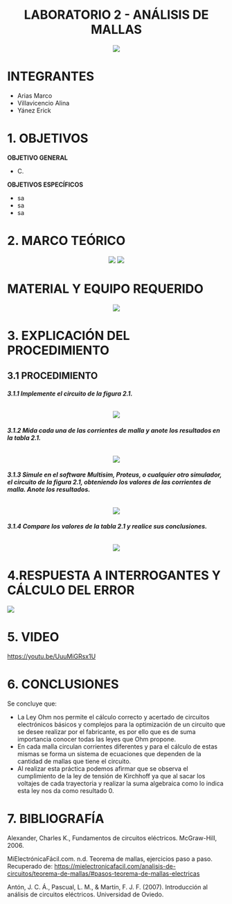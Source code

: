 <div align="center">

# LABORATORIO 2 - ANÁLISIS DE MALLAS

![](https://github.com/erickyanez1/IMAGENES-DEBER-1/blob/main/espe.png) 

</div>

# **INTEGRANTES**

- Arias Marco
- Villavicencio Alina
- Yánez Erick


# **1. OBJETIVOS**

**OBJETIVO GENERAL**
  - C.
 
 **OBJETIVOS ESPECÍFICOS**
  - sa
  - sa
  - sa

# **2. MARCO TEÓRICO**

<div align="center">
  
![](https://github.com/erickyanez1/LABORATORIO2_MALLAS/blob/main/IMG_PRACTICA2/img1_lab2.png)
![](https://github.com/erickyanez1/LABORATORIO2_MALLAS/blob/main/IMG_PRACTICA2/img2_lab2.png)
  
</div>
  
# MATERIAL Y EQUIPO REQUERIDO

<div align="center">

![](https://github.com/erickyanez1/LABORATORIO2_MALLAS/blob/main/IMG_PRACTICA2/img3_lab2.png)
  
  

</div>

# **3. EXPLICACIÓN DEL PROCEDIMIENTO**

## **3.1 PROCEDIMIENTO**

###### **3.1.1 Implemente el circuito de la figura 2.1.**

<div align="center">

 ![](https://github.com/erickyanez1/LABORATORIO2_MALLAS/blob/main/IMG_PRACTICA2/circuitt.PNG)
  
  
 </div>

###### **3.1.2 Mida cada una de las corrientes de malla y anote los resultados en la tabla 2.1.**

<div align="center">

![](https://github.com/erickyanez1/LABORATORIO2_MALLAS/blob/main/IMG_PRACTICA2/circuito.PNG)
 

</div>

###### **3.1.3 Simule en el software Multisim, Proteus, o cualquier otro simulador, el circuito de la figura 2.1, obteniendo los valores de las corrientes de malla. Anote los resultados.**

<div align="center">

![](https://github.com/erickyanez1/LABORATORIO2_MALLAS/blob/main/IMG_PRACTICA2/tinkerkad.PNG)
  
</div>

###### **3.1.4 Compare los valores de la tabla 2.1 y realice sus conclusiones.**

<div align="center">
  
![](https://github.com/erickyanez1/LABORATORIO2_MALLAS/blob/main/IMG_PRACTICA2/cuadro.PNG)
  
  

</div>

#  4.RESPUESTA A INTERROGANTES Y CÁLCULO DEL ERROR

![](https://github.com/erickyanez1/LABORATORIO2_MALLAS/blob/main/IMG_PRACTICA2/Error.png)

# **5. VIDEO**

https://youtu.be/UuuMiGRsx1U

# **6. CONCLUSIONES**

Se concluye que:

- La Ley Ohm nos permite el cálculo correcto y acertado de circuitos electrónicos básicos y complejos para la optimización de un circuito que se desee realizar por el fabricante, es por ello que es de suma importancia conocer todas las leyes que Ohm propone.
- En cada malla circulan corrientes diferentes y para el cálculo de estas mismas se forma un sistema de ecuaciones que dependen de la cantidad de mallas que tiene el circuito.
- Al realizar esta práctica podemos afirmar que se observa el cumplimiento de la ley de tensión de Kirchhoff ya que al sacar los voltajes de cada trayectoria y realizar la suma algebraica como lo indica esta ley nos da como resultado 0.

# **7. BIBLIOGRAFÍA**

Alexander, Charles K., Fundamentos de circuitos eléctricos. McGraw-Hill, 2006.

MiElectrónicaFácil.com. n.d. Teorema de mallas, ejercicios paso a paso. Recuperado de:
https://mielectronicafacil.com/analisis-de-circuitos/teorema-de-mallas/#pasos-teorema-de-mallas-electricas

Antón, J. C. Á., Pascual, L. M., & Martín, F. J. F. (2007). Introducción al análisis de circuitos eléctricos. Universidad de Oviedo.
